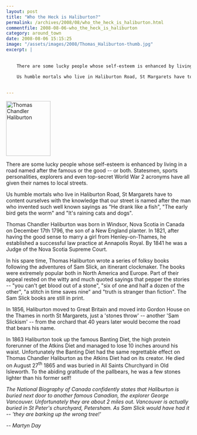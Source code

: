 ```yaml
---
layout: post
title: "Who the Heck is Haliburton?"
permalink: /archives/2008/08/who_the_heck_is_haliburton.html
commentfile: 2008-08-06-who_the_heck_is_haliburton
category: around_town
date: 2008-08-06 15:15:25
image: "/assets/images/2008/Thomas_Haliburton-thumb.jpg"
excerpt: |
    
    
    There are some lucky people whose self-esteem is enhanced by living in a road named after the famous or the good -- or both. Statesmen, sports personalities, explorers and even top-secret World War 2 acronyms have all given their names to local streets.
    
    Us humble mortals who live in Haliburton Road, St Margarets have to content ourselves with the knowledge that our street is named after the man who invented such well known sayings as "He drank like a fish", "The early bird gets the worm" and "It's raining cats and dogs".
    

---
```


<a href="/assets/images/2008/Thomas_Haliburton.jpg"><img src="/assets/images/2008/Thomas_Haliburton-thumb.jpg" width="121" height="150" alt="Thomas Chandler Haliburton" class="photo right" /></a>

There are some lucky people whose self-esteem is enhanced by living in a road named after the famous or the good -- or both. Statesmen, sports personalities, explorers and even top-secret World War 2 acronyms have all given their names to local streets.

Us humble mortals who live in Haliburton Road, St Margarets have to content ourselves with the knowledge that our street is named after the man who invented such well known sayings as "He drank like a fish", "The early bird gets the worm" and "It's raining cats and dogs".

Thomas Chandler Haliburton was born in Windsor, Nova Scotia in Canada on December 17th 1796, the son of a New England planter. In 1821, after having the good sense to marry a girl from Henley-on-Thames, he established a successful law practice at Annapolis Royal. By 1841 he was a Judge of the Nova Scotia Supreme Court.

In his spare time, Thomas Haliburton wrote a series of folksy books following the adventures of Sam Slick, an itinerant clockmaker. The books were extremely popular both in North America and Europe. Part of their appeal rested on the witty and much quoted sayings that pepper the stories -- "you can't get blood out of a stone", "six of one and half a dozen of the other", "a stitch in time saves nine" and "truth is stranger than fiction". The Sam Slick books are still in print.

In 1856, Haliburton moved to Great Britain and moved into Gordon House on the Thames in north St Margarets, just a 'stones throw' -- another 'Sam Slickism' -- from the orchard that 40 years later would become the road that bears his name.

In 1863 Haliburton took up the famous Banting Diet, the high protein forerunner of the Atkins Diet and managed to lose 10 inches around his waist. Unfortunately the Banting Diet had the same regrettable effect on Thomas Chandler Haliburton as the Atkins Diet had on its creator. He died on August 27<sup>th</sup> 1865 and was buried in All Saints Churchyard in Old Isleworth. To the abiding gratitude of the pallbears, he was a few stones lighter than his former self!

<em>The National Biography of Canada confidently states that
Haliburton is buried next door to another famous Canadian, the explorer George Vancouver. Unfortunately they are about 2 miles out. Vancouver is actually buried in St Peter's churchyard, Petersham. As Sam Slick would have had it -- 'they are barking up the wrong tree!'</em>

<cite>-- Martyn Day</cite>
